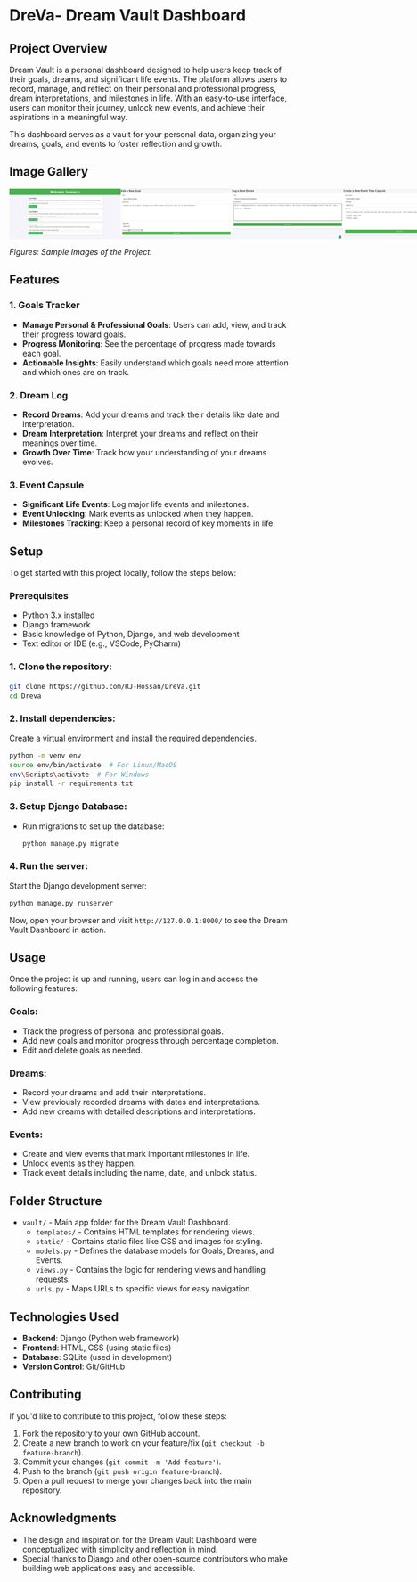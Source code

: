 # DreVa- Dream Vault Dashboard

## Project Overview

Dream Vault is a personal dashboard designed to help users keep track of their goals, dreams, and significant life events. The platform allows users to record, manage, and reflect on their personal and professional progress, dream interpretations, and milestones in life. With an easy-to-use interface, users can monitor their journey, unlock new events, and achieve their aspirations in a meaningful way.

This dashboard serves as a vault for your personal data, organizing your dreams, goals, and events to foster reflection and growth.

## Image Gallery

<div style="display: flex; justify-content: space-between;">
    <img src="figures/fig1.jpg" alt="Image 1" width="200" />
    <img src="figures/fig2.jpg" alt="Image 1" width="200" />
    <img src="figures/fig3.jpg" alt="Image 1" width="200" />
    <img src="figures/fig4.jpg" alt="Image 1" width="200" />
</div>

*Figures: Sample Images of the Project.*

## Features

### 1. **Goals Tracker**
   - **Manage Personal & Professional Goals**: Users can add, view, and track their progress toward goals.
   - **Progress Monitoring**: See the percentage of progress made towards each goal.
   - **Actionable Insights**: Easily understand which goals need more attention and which ones are on track.

### 2. **Dream Log**
   - **Record Dreams**: Add your dreams and track their details like date and interpretation.
   - **Dream Interpretation**: Interpret your dreams and reflect on their meanings over time.
   - **Growth Over Time**: Track how your understanding of your dreams evolves.

### 3. **Event Capsule**
   - **Significant Life Events**: Log major life events and milestones.
   - **Event Unlocking**: Mark events as unlocked when they happen.
   - **Milestones Tracking**: Keep a personal record of key moments in life.

## Setup

To get started with this project locally, follow the steps below:

### Prerequisites
- Python 3.x installed
- Django framework
- Basic knowledge of Python, Django, and web development
- Text editor or IDE (e.g., VSCode, PyCharm)

### 1. Clone the repository:
   ```bash
   git clone https://github.com/RJ-Hossan/DreVa.git
   cd Dreva
   ```

### 2. Install dependencies:
   Create a virtual environment and install the required dependencies.

   ```bash
   python -m venv env
   source env/bin/activate  # For Linux/MacOS
   env\Scripts\activate  # For Windows
   pip install -r requirements.txt
   ```

### 3. Setup Django Database:
   - Run migrations to set up the database:
     ```bash
     python manage.py migrate
     ```

### 4. Run the server:
   Start the Django development server:
   ```bash
   python manage.py runserver
   ```

   Now, open your browser and visit `http://127.0.0.1:8000/` to see the Dream Vault Dashboard in action.

## Usage

Once the project is up and running, users can log in and access the following features:

### Goals:
   - Track the progress of personal and professional goals.
   - Add new goals and monitor progress through percentage completion.
   - Edit and delete goals as needed.

### Dreams:
   - Record your dreams and add their interpretations.
   - View previously recorded dreams with dates and interpretations.
   - Add new dreams with detailed descriptions and interpretations.

### Events:
   - Create and view events that mark important milestones in life.
   - Unlock events as they happen.
   - Track event details including the name, date, and unlock status.

## Folder Structure

- `vault/` - Main app folder for the Dream Vault Dashboard.
  - `templates/` - Contains HTML templates for rendering views.
  - `static/` - Contains static files like CSS and images for styling.
  - `models.py` - Defines the database models for Goals, Dreams, and Events.
  - `views.py` - Contains the logic for rendering views and handling requests.
  - `urls.py` - Maps URLs to specific views for easy navigation.

## Technologies Used

- **Backend**: Django (Python web framework)
- **Frontend**: HTML, CSS (using static files)
- **Database**: SQLite (used in development)
- **Version Control**: Git/GitHub

## Contributing

If you'd like to contribute to this project, follow these steps:

1. Fork the repository to your own GitHub account.
2. Create a new branch to work on your feature/fix (`git checkout -b feature-branch`).
3. Commit your changes (`git commit -m 'Add feature'`).
4. Push to the branch (`git push origin feature-branch`).
5. Open a pull request to merge your changes back into the main repository.


## Acknowledgments

- The design and inspiration for the Dream Vault Dashboard were conceptualized with simplicity and reflection in mind.
- Special thanks to Django and other open-source contributors who make building web applications easy and accessible.
